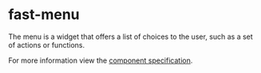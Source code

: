 # fast-menu

The menu is a widget that offers a list of choices to the user, such as a set of actions or functions.

For more information view the [component specification](../../../fast-foundation/src/menu/menu.spec.md).
